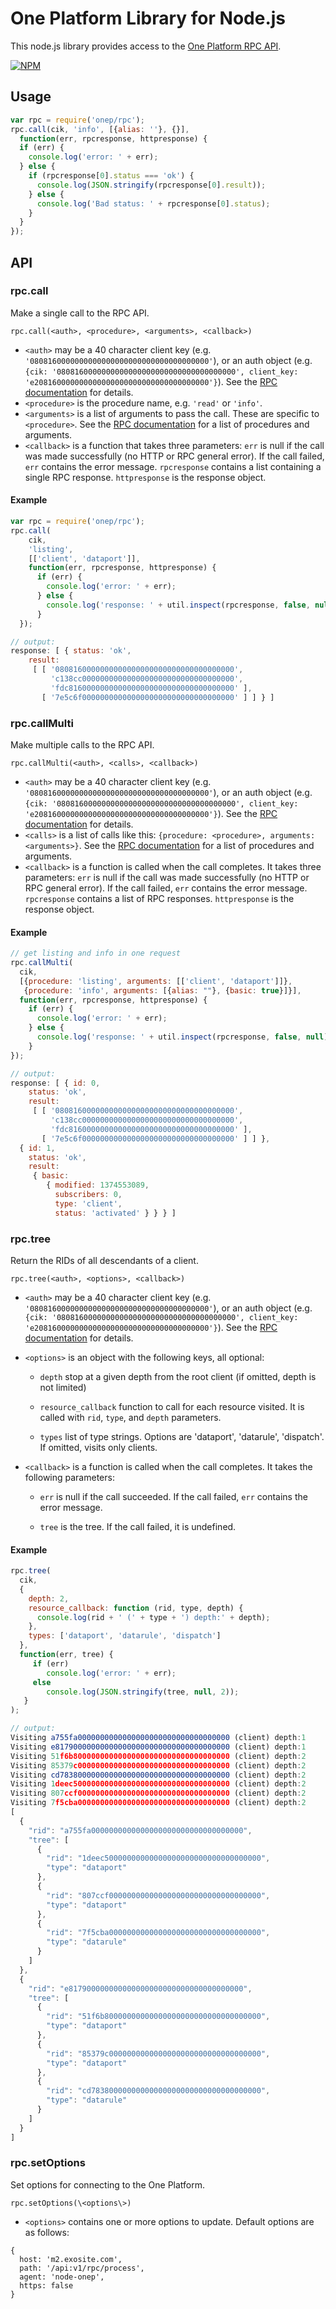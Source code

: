 # One Platform Library for Node.js

This node.js library provides access to the [One Platform RPC API](https://github.com/exosite/api/tree/master/rpc).

[![NPM](https://nodei.co/npm/onep.png)](https://nodei.co/npm/onep/) 


## Usage 

```javascript
var rpc = require('onep/rpc');
rpc.call(cik, 'info', [{alias: ''}, {}],
  function(err, rpcresponse, httpresponse) {
  if (err) {
    console.log('error: ' + err);  
  } else {
    if (rpcresponse[0].status === 'ok') {
      console.log(JSON.stringify(rpcresponse[0].result));
    } else {
      console.log('Bad status: ' + rpcresponse[0].status);
    }
  }
});
``` 

## API

### rpc.call

Make a single call to the RPC API. 

```
rpc.call(<auth>, <procedure>, <arguments>, <callback>)
```

- `<auth>` may be a 40 character client key (e.g. `'0808160000000000000000000000000000000000'`), or an auth object (e.g. `{cik: '0808160000000000000000000000000000000000', client_key: 'e208160000000000000000000000000000000000'}`). See the [RPC documentation](https://github.com/exosite/api/tree/master/rpc#authentication) for details.
- `<procedure>` is the procedure name, e.g. `'read'` or `'info'`. 
- `<arguments>` is a list of arguments to pass the call. These are specific to `<procedure>`. See the [RPC documentation](https://github.com/exosite/api/tree/master/rpc#procedures) for a list of procedures and arguments.
- `<callback>` is a function that takes three parameters: 
    `err` is null if the call was made successfully (no HTTP or RPC general error). If the call failed, `err` contains the error message.
    `rpcresponse` contains a list containing a single RPC response. 
    `httpresponse` is the response object.

#### Example

```javascript
var rpc = require('onep/rpc');
rpc.call(
    cik,
    'listing',
    [['client', 'dataport']],
    function(err, rpcresponse, httpresponse) {
      if (err) {
        console.log('error: ' + err);
      } else {
        console.log('response: ' + util.inspect(rpcresponse, false, null));
      }
  });

// output: 
response: [ { status: 'ok',
    result: 
     [ [ '0808160000000000000000000000000000000000',
         'c138cc0000000000000000000000000000000000',
         'fdc8160000000000000000000000000000000000' ],
       [ '7e5c6f0000000000000000000000000000000000' ] ] } ]
```

### rpc.callMulti

Make multiple calls to the RPC API. 

```
rpc.callMulti(<auth>, <calls>, <callback>)
```

- `<auth>` may be a 40 character client key (e.g. `'0808160000000000000000000000000000000000'`), or an auth object (e.g. `{cik: '0808160000000000000000000000000000000000', client_key: 'e208160000000000000000000000000000000000'}`). See the [RPC documentation](https://github.com/exosite/api/tree/master/rpc#authentication) for details.
- `<calls>` is a list of calls like this: `{procedure: <procedure>, arguments: <arguments>}`. See the [RPC documentation](https://github.com/exosite/api/tree/master/rpc#procedures) for a list of procedures and arguments.
- `<callback>` is a function is called when the call completes. It takes three parameters: 
    `err` is null if the call was made successfully (no HTTP or RPC general error). If the call failed, `err` contains the error message.
    `rpcresponse` contains a list of RPC responses. 
    `httpresponse` is the response object.

#### Example

```javascript
// get listing and info in one request
rpc.callMulti(
  cik,
  [{procedure: 'listing', arguments: [['client', 'dataport']]},
   {procedure: 'info', arguments: [{alias: ""}, {basic: true}]}],
  function(err, rpcresponse, httpresponse) {
    if (err) {
      console.log('error: ' + err);
    } else {
      console.log('response: ' + util.inspect(rpcresponse, false, null));
    }
});

// output:
response: [ { id: 0,
    status: 'ok',
    result: 
     [ [ '0808160000000000000000000000000000000000',
         'c138cc0000000000000000000000000000000000',
         'fdc8160000000000000000000000000000000000' ],
       [ '7e5c6f0000000000000000000000000000000000' ] ] },
  { id: 1,
    status: 'ok',
    result: 
     { basic: 
        { modified: 1374553089,
          subscribers: 0,
          type: 'client',
          status: 'activated' } } } ]
```

### rpc.tree

Return the RIDs of all descendants of a client.

```
rpc.tree(<auth>, <options>, <callback>)
```

- `<auth>` may be a 40 character client key (e.g. `'0808160000000000000000000000000000000000'`), or an auth object (e.g. `{cik: '0808160000000000000000000000000000000000', client_key: 'e208160000000000000000000000000000000000'}`). See the [RPC documentation](https://github.com/exosite/api/tree/master/rpc#authentication) for details.
- `<options>` is an object with the following keys, all optional:

    - `depth`              stop at a given depth from the root client (if omitted, depth is not limited)

    - `resource_callback`  function to call for each resource visited. It is called with `rid`, `type`, and `depth` parameters.

    - `types`              list of type strings. Options are 'dataport', 'datarule', 'dispatch'. If omitted, visits only clients.

- `<callback>` is a function is called when the call completes. It takes the following parameters: 

    - `err` is null if the call succeeded. If the call failed, `err` contains the error message.

    - `tree` is the tree. If the call failed, it is undefined.

#### Example

```javascript
rpc.tree(
  cik,
  {
    depth: 2,
    resource_callback: function (rid, type, depth) {
      console.log(rid + ' (' + type + ') depth:' + depth);
    },
    types: ['dataport', 'datarule', 'dispatch']
  },
  function(err, tree) { 
     if (err) 
        console.log('error: ' + err);
     else 
        console.log(JSON.stringify(tree, null, 2));
   }
);

// output:
Visiting a755fa0000000000000000000000000000000000 (client) depth:1
Visiting e817900000000000000000000000000000000000 (client) depth:1
Visiting 51f6b80000000000000000000000000000000000 (client) depth:2
Visiting 85379c0000000000000000000000000000000000 (client) depth:2
Visiting cd78380000000000000000000000000000000000 (client) depth:2
Visiting 1deec50000000000000000000000000000000000 (client) depth:2
Visiting 807ccf0000000000000000000000000000000000 (client) depth:2
Visiting 7f5cba0000000000000000000000000000000000 (client) depth:2
[
  {
    "rid": "a755fa0000000000000000000000000000000000",
    "tree": [
      {
        "rid": "1deec50000000000000000000000000000000000",
        "type": "dataport"
      },
      {
        "rid": "807ccf0000000000000000000000000000000000",
        "type": "dataport"
      },
      {
        "rid": "7f5cba0000000000000000000000000000000000",
        "type": "datarule"
      }
    ]
  },
  {
    "rid": "e817900000000000000000000000000000000000",
    "tree": [
      {
        "rid": "51f6b80000000000000000000000000000000000",
        "type": "dataport"
      },
      {
        "rid": "85379c0000000000000000000000000000000000",
        "type": "dataport"
      },
      {
        "rid": "cd78380000000000000000000000000000000000",
        "type": "datarule"
      }
    ]
  }
]
```

### rpc.setOptions

Set options for connecting to the One Platform.

```
rpc.setOptions(\<options\>)
```

- `<options>` contains one or more options to update. Default options are as follows:

```
{
  host: 'm2.exosite.com',
  path: '/api:v1/rpc/process',
  agent: 'node-onep',
  https: false 
}
```
